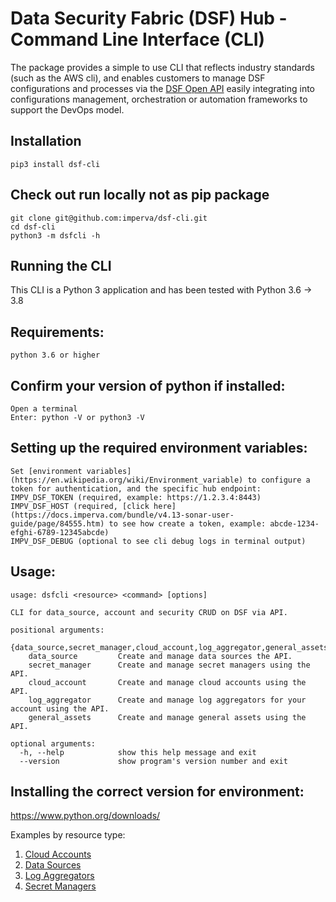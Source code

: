 # Data Security Fabric (DSF) Hub - Command Line Interface (CLI)

The package provides a simple to use CLI that reflects industry standards (such as the AWS cli), and enables customers to manage DSF configurations and processes via the [DSF Open API](https://docs.imperva.com/bundle/v4.13-sonar-user-guide/page/84552.htm) easily integrating into configurations management, orchestration or automation frameworks to support the DevOps model.

## Installation
    pip3 install dsf-cli

## Check out run locally not as pip package
	git clone git@github.com:imperva/dsf-cli.git
	cd dsf-cli
	python3 -m dsfcli -h

## Running the CLI

This CLI is a Python 3 application and has been tested with Python 3.6 -> 3.8
## Requirements:
    python 3.6 or higher

## Confirm your version of python if installed:
    Open a terminal
    Enter: python -V or python3 -V

## Setting up the required environment variables:
    Set [environment variables](https://en.wikipedia.org/wiki/Environment_variable) to configure a token for authentication, and the specific hub endpoint:
    IMPV_DSF_TOKEN (required, example: https://1.2.3.4:8443)
    IMPV_DSF_HOST (required, [click here](https://docs.imperva.com/bundle/v4.13-sonar-user-guide/page/84555.htm) to see how create a token, example: abcde-1234-efghi-6789-12345abcde)
	IMPV_DSF_DEBUG (optional to see cli debug logs in terminal output)

## Usage:
    usage: dsfcli <resource> <command> [options]

    CLI for data_source, account and security CRUD on DSF via API.

    positional arguments:
      {data_source,secret_manager,cloud_account,log_aggregator,general_assets}
		data_source         Create and manage data sources the API.
		secret_manager      Create and manage secret managers using the API.
		cloud_account       Create and manage cloud accounts using the API.
		log_aggregator      Create and manage log aggregators for your account using the API.
		general_assets      Create and manage general assets using the API.

    optional arguments:
      -h, --help            show this help message and exit
      --version             show program's version number and exit

## Installing the correct version for environment:
https://www.python.org/downloads/

Examples by resource type:
1. [Cloud Accounts](https://github.com/imperva/dsf-cli/tree/main/docs/cloud_accounts)
1. [Data Sources](https://github.com/imperva/data_sources)
1. [Log Aggregators](https://github.com/imperva/log_aggregators)
1. [Secret Managers](https://github.com/imperva/secret_managers)
